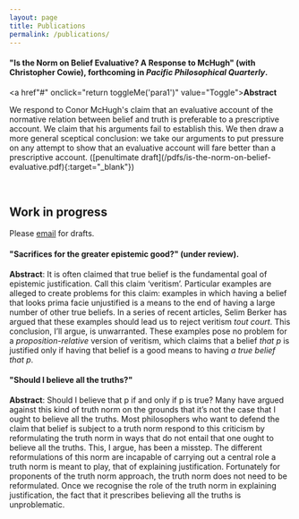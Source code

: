 ```yaml
---
layout: page
title: Publications
permalink: /publications/
---
```

<script type="text/javascript">
function toggleMe(a){
var e=document.getElementById(a);
if(!e)return true;
if(e.style.display=="none"){
e.style.display="block"
}
else{
e.style.display="none"
}
return true;
}
</script>

#### "Is the Norm on Belief Evaluative? A Response to McHugh" (with Christopher Cowie), forthcoming in *Pacific Philosophical Quarterly*.

<a href"#" onclick="return toggleMe('para1')" value="Toggle">**Abstract**</a>
<br>
<p id="para1">
<div class="hidden"><p id="para1">We respond to Conor McHugh's claim that an evaluative account of the normative relation between belief and truth is preferable to a prescriptive account. We claim that his arguments fail to establish this. We then draw a more general sceptical conclusion: we take our arguments to put pressure on any attempt to show that an evaluative account will fare better than a prescriptive account. ([penultimate draft](/pdfs/is-the-norm-on-belief-evaluative.pdf){:target="_blank"})</p></div>
</br>

## Work in progress

Please [email](mailto:{{site.email}}) for drafts.

#### "Sacrifices for the greater epistemic good?" (under review).

**Abstract**: It is often claimed that true belief is the fundamental goal of epistemic justification. Call this claim ‘veritism’. Particular examples are alleged to create problems for this claim: examples in which having a belief that looks prima facie unjustified is a means to the end of having a large number of other true beliefs. In a series of recent articles, Selim Berker has argued that these examples should lead us to reject veritism *tout court*. This conclusion, I’ll argue, is unwarranted. These examples pose no problem for a *proposition-relative* version of veritism, which claims that a belief *that p* is justified only if having that belief is a good means to having *a true belief that p*.

#### "Should I believe all the truths?"

**Abstract**: Should I believe that p if and only if p is true? Many have argued against this kind of truth norm on the grounds that it’s not the case that I ought to believe all the truths. Most philosophers who want to defend the claim that belief is subject to a truth norm respond to this criticism by reformulating the truth norm in ways that do not entail that one ought to believe all the truths. This, I argue, has been a misstep. The different reformulations of this norm are incapable of carrying out a central role a truth norm is meant to play, that of explaining justification. Fortunately for proponents of the truth norm approach, the truth norm does not need to be reformulated. Once we recognise the role of the truth norm in explaining justification, the fact that it prescribes believing all the truths is unproblematic.
